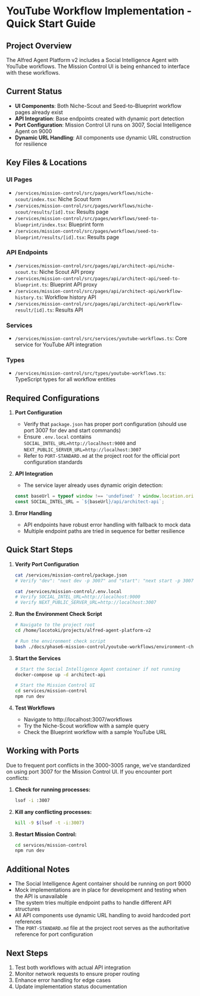 # YouTube Workflow Implementation - Quick Start Guide

## Project Overview
The Alfred Agent Platform v2 includes a Social Intelligence Agent with YouTube workflows. The Mission Control UI is being enhanced to interface with these workflows.

## Current Status
- **UI Components**: Both Niche-Scout and Seed-to-Blueprint workflow pages already exist
- **API Integration**: Base endpoints created with dynamic port detection
- **Port Configuration**: Mission Control UI runs on 3007, Social Intelligence Agent on 9000
- **Dynamic URL Handling**: All components use dynamic URL construction for resilience

## Key Files & Locations

### UI Pages
- `/services/mission-control/src/pages/workflows/niche-scout/index.tsx`: Niche Scout form
- `/services/mission-control/src/pages/workflows/niche-scout/results/[id].tsx`: Results page
- `/services/mission-control/src/pages/workflows/seed-to-blueprint/index.tsx`: Blueprint form
- `/services/mission-control/src/pages/workflows/seed-to-blueprint/results/[id].tsx`: Results page

### API Endpoints
- `/services/mission-control/src/pages/api/architect-api/niche-scout.ts`: Niche Scout API proxy
- `/services/mission-control/src/pages/api/architect-api/seed-to-blueprint.ts`: Blueprint API proxy
- `/services/mission-control/src/pages/api/architect-api/workflow-history.ts`: Workflow history API
- `/services/mission-control/src/pages/api/architect-api/workflow-result/[id].ts`: Results API

### Services
- `/services/mission-control/src/services/youtube-workflows.ts`: Core service for YouTube API integration

### Types
- `/services/mission-control/src/types/youtube-workflows.ts`: TypeScript types for all workflow entities

## Required Configurations

1. **Port Configuration**
   - Verify that `package.json` has proper port configuration (should use port 3007 for dev and start commands)
   - Ensure `.env.local` contains `SOCIAL_INTEL_URL=http://localhost:9000` and `NEXT_PUBLIC_SERVER_URL=http://localhost:3007`
   - Refer to `PORT-STANDARD.md` at the project root for the official port configuration standards

2. **API Integration**
   - The service layer already uses dynamic origin detection:
   ```typescript
   const baseUrl = typeof window !== 'undefined' ? window.location.origin : 'http://localhost:3007';
   const SOCIAL_INTEL_URL = `${baseUrl}/api/architect-api`;
   ```

3. **Error Handling**
   - API endpoints have robust error handling with fallback to mock data
   - Multiple endpoint paths are tried in sequence for better resilience

## Quick Start Steps

1. **Verify Port Configuration**
   ```bash
   cat /services/mission-control/package.json
   # Verify "dev": "next dev -p 3007" and "start": "next start -p 3007"

   cat /services/mission-control/.env.local
   # Verify SOCIAL_INTEL_URL=http://localhost:9000
   # Verify NEXT_PUBLIC_SERVER_URL=http://localhost:3007
   ```

2. **Run the Environment Check Script**
   ```bash
   # Navigate to the project root
   cd /home/locotoki/projects/alfred-agent-platform-v2

   # Run the environment check script
   bash ./docs/phase6-mission-control/youtube-workflows/environment-check-script.sh
   ```

3. **Start the Services**
   ```bash
   # Start the Social Intelligence Agent container if not running
   docker-compose up -d architect-api

   # Start the Mission Control UI
   cd services/mission-control
   npm run dev
   ```

4. **Test Workflows**
   - Navigate to http://localhost:3007/workflows
   - Try the Niche-Scout workflow with a sample query
   - Check the Blueprint workflow with a sample YouTube URL

## Working with Ports

Due to frequent port conflicts in the 3000-3005 range, we've standardized on using port 3007 for the Mission Control UI. If you encounter port conflicts:

1. **Check for running processes:**
   ```bash
   lsof -i :3007
   ```

2. **Kill any conflicting processes:**
   ```bash
   kill -9 $(lsof -t -i:3007)
   ```

3. **Restart Mission Control:**
   ```bash
   cd services/mission-control
   npm run dev
   ```

## Additional Notes

- The Social Intelligence Agent container should be running on port 9000
- Mock implementations are in place for development and testing when the API is unavailable
- The system tries multiple endpoint paths to handle different API structures
- All API components use dynamic URL handling to avoid hardcoded port references
- The `PORT-STANDARD.md` file at the project root serves as the authoritative reference for port configuration

## Next Steps

1. Test both workflows with actual API integration
2. Monitor network requests to ensure proper routing
3. Enhance error handling for edge cases
4. Update implementation status documentation
